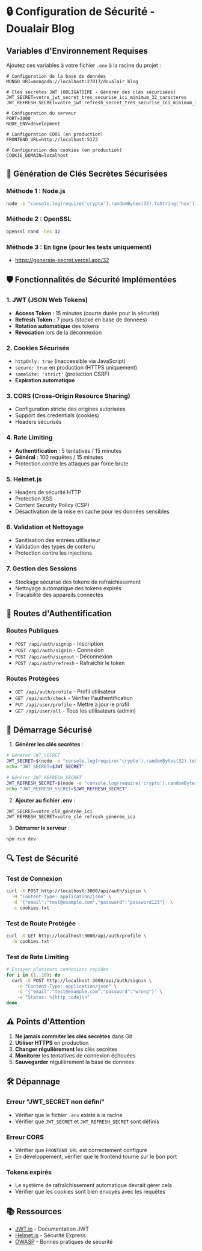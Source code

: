 # 🔒 Configuration de Sécurité - Doualair Blog

## Variables d'Environnement Requises

Ajoutez ces variables à votre fichier `.env` à la racine du projet :

```env
# Configuration de la base de données
MONGO_URI=mongodb://localhost:27017/doualair_blog

# Clés secrètes JWT (OBLIGATOIRE - Générer des clés sécurisées)
JWT_SECRET=votre_jwt_secret_tres_securise_ici_minimum_32_caracteres
JWT_REFRESH_SECRET=votre_jwt_refresh_secret_tres_securise_ici_minimum_32_caracteres

# Configuration du serveur
PORT=3000
NODE_ENV=development

# Configuration CORS (en production)
FRONTEND_URL=http://localhost:5173

# Configuration des cookies (en production)
COOKIE_DOMAIN=localhost
```

## 🔑 Génération de Clés Secrètes Sécurisées

### Méthode 1 : Node.js

```bash
node -e "console.log(require('crypto').randomBytes(32).toString('hex'))"
```

### Méthode 2 : OpenSSL

```bash
openssl rand -hex 32
```

### Méthode 3 : En ligne (pour les tests uniquement)

- https://generate-secret.vercel.app/32

## 🛡️ Fonctionnalités de Sécurité Implémentées

### 1. **JWT (JSON Web Tokens)**

- **Access Token** : 15 minutes (courte durée pour la sécurité)
- **Refresh Token** : 7 jours (stocké en base de données)
- **Rotation automatique** des tokens
- **Révocation** lors de la déconnexion

### 2. **Cookies Sécurisés**

- `httpOnly: true` (inaccessible via JavaScript)
- `secure: true` en production (HTTPS uniquement)
- `sameSite: 'strict'` (protection CSRF)
- **Expiration automatique**

### 3. **CORS (Cross-Origin Resource Sharing)**

- Configuration stricte des origines autorisées
- Support des credentials (cookies)
- Headers sécurisés

### 4. **Rate Limiting**

- **Authentification** : 5 tentatives / 15 minutes
- **Général** : 100 requêtes / 15 minutes
- Protection contre les attaques par force brute

### 5. **Helmet.js**

- Headers de sécurité HTTP
- Protection XSS
- Content Security Policy (CSP)
- Désactivation de la mise en cache pour les données sensibles

### 6. **Validation et Nettoyage**

- Sanitisation des entrées utilisateur
- Validation des types de contenu
- Protection contre les injections

### 7. **Gestion des Sessions**

- Stockage sécurisé des tokens de rafraîchissement
- Nettoyage automatique des tokens expirés
- Traçabilité des appareils connectés

## 🔄 Routes d'Authentification

### Routes Publiques

- `POST /api/auth/signup` - Inscription
- `POST /api/auth/signin` - Connexion
- `POST /api/auth/signout` - Déconnexion
- `POST /api/auth/refresh` - Rafraîchir le token

### Routes Protégées

- `GET /api/auth/profile` - Profil utilisateur
- `GET /api/auth/check` - Vérifier l'authentification
- `PUT /api/user/profile` - Mettre à jour le profil
- `GET /api/user/all` - Tous les utilisateurs (admin)

## 🚀 Démarrage Sécurisé

1. **Générer les clés secrètes** :

```bash
# Générer JWT_SECRET
JWT_SECRET=$(node -e "console.log(require('crypto').randomBytes(32).toString('hex'))")
echo "JWT_SECRET=$JWT_SECRET"

# Générer JWT_REFRESH_SECRET
JWT_REFRESH_SECRET=$(node -e "console.log(require('crypto').randomBytes(32).toString('hex'))")
echo "JWT_REFRESH_SECRET=$JWT_REFRESH_SECRET"
```

2. **Ajouter au fichier .env** :

```env
JWT_SECRET=votre_clé_générée_ici
JWT_REFRESH_SECRET=votre_clé_refresh_générée_ici
```

3. **Démarrer le serveur** :

```bash
npm run dev
```

## 🔍 Test de Sécurité

### Test de Connexion

```bash
curl -X POST http://localhost:3000/api/auth/signin \
  -H "Content-Type: application/json" \
  -d '{"email":"test@example.com","password":"password123"}' \
  -c cookies.txt
```

### Test de Route Protégée

```bash
curl -X GET http://localhost:3000/api/auth/profile \
  -b cookies.txt
```

### Test de Rate Limiting

```bash
# Essayer plusieurs connexions rapides
for i in {1..10}; do
  curl -X POST http://localhost:3000/api/auth/signin \
    -H "Content-Type: application/json" \
    -d '{"email":"test@example.com","password":"wrong"}' \
    -w "Status: %{http_code}\n"
done
```

## ⚠️ Points d'Attention

1. **Ne jamais commiter les clés secrètes** dans Git
2. **Utiliser HTTPS** en production
3. **Changer régulièrement** les clés secrètes
4. **Monitorer** les tentatives de connexion échouées
5. **Sauvegarder** régulièrement la base de données

## 🛠️ Dépannage

### Erreur "JWT_SECRET non défini"

- Vérifier que le fichier `.env` existe à la racine
- Vérifier que `JWT_SECRET` et `JWT_REFRESH_SECRET` sont définis

### Erreur CORS

- Vérifier que `FRONTEND_URL` est correctement configuré
- En développement, vérifier que le frontend tourne sur le bon port

### Tokens expirés

- Le système de rafraîchissement automatique devrait gérer cela
- Vérifier que les cookies sont bien envoyés avec les requêtes

## 📚 Ressources

- [JWT.io](https://jwt.io/) - Documentation JWT
- [Helmet.js](https://helmetjs.github.io/) - Sécurité Express
- [OWASP](https://owasp.org/) - Bonnes pratiques de sécurité
